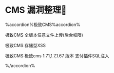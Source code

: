 # CMS 漏洞整理👻

%accordion%极致CMS%accordion%

极致CMS 全版本任意文件上传(后台权限)

极致CMS 存储型XSS

极致CMS 极致cms 1.71,1.7,1.67 版本 支付插件SQL注入

%/accordion%
